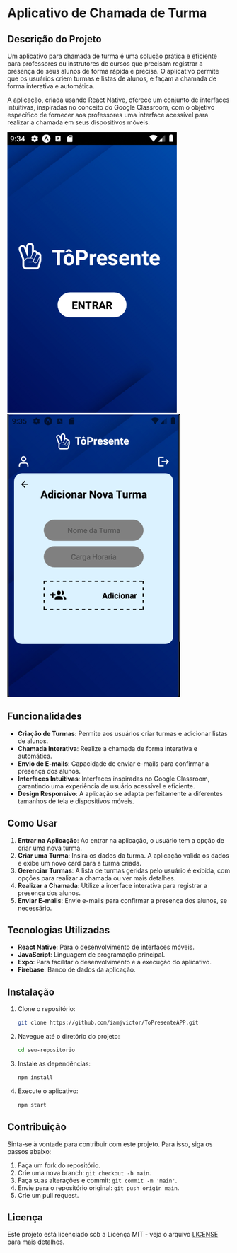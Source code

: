 # Aplicativo de Chamada de Turma

## Descrição do Projeto

Um aplicativo para chamada de turma é uma solução prática e eficiente para professores ou instrutores de cursos que precisam registrar a presença de seus alunos de forma rápida e precisa. O aplicativo permite que os usuários criem turmas e listas de alunos, e façam a chamada de forma interativa e automática.

A aplicação, criada usando React Native, oferece um conjunto de interfaces intuitivas, inspiradas no conceito do Google Classroom, com o objetivo específico de fornecer aos professores uma interface acessível para realizar a chamada em seus dispositivos móveis.
<div>
   <img src="TelaInicial.png" />
   <img src="AdicionarTurma.png"/>   
</div>


## Funcionalidades

- **Criação de Turmas**: Permite aos usuários criar turmas e adicionar listas de alunos.
- **Chamada Interativa**: Realize a chamada de forma interativa e automática.
- **Envio de E-mails**: Capacidade de enviar e-mails para confirmar a presença dos alunos.
- **Interfaces Intuitivas**: Interfaces inspiradas no Google Classroom, garantindo uma experiência de usuário acessível e eficiente.
- **Design Responsivo**: A aplicação se adapta perfeitamente a diferentes tamanhos de tela e dispositivos móveis.

## Como Usar

1. **Entrar na Aplicação**: Ao entrar na aplicação, o usuário tem a opção de criar uma nova turma.
2. **Criar uma Turma**: Insira os dados da turma. A aplicação valida os dados e exibe um novo card para a turma criada.
3. **Gerenciar Turmas**: A lista de turmas geridas pelo usuário é exibida, com opções para realizar a chamada ou ver mais detalhes.
4. **Realizar a Chamada**: Utilize a interface interativa para registrar a presença dos alunos.
5. **Enviar E-mails**: Envie e-mails para confirmar a presença dos alunos, se necessário.

## Tecnologias Utilizadas

- **React Native**: Para o desenvolvimento de interfaces móveis.
- **JavaScript**: Linguagem de programação principal.
- **Expo**: Para facilitar o desenvolvimento e a execução do aplicativo.
- **Firebase**: Banco de dados da aplicação.

## Instalação

1. Clone o repositório:
   ```bash
   git clone https://github.com/iamjvictor/ToPresenteAPP.git
   ```
2. Navegue até o diretório do projeto:
   ```bash
   cd seu-repositorio
   ```
3. Instale as dependências:
   ```bash
   npm install
   ```
4. Execute o aplicativo:
   ```bash
   npm start
   ```

## Contribuição

Sinta-se à vontade para contribuir com este projeto. Para isso, siga os passos abaixo:

1. Faça um fork do repositório.
2. Crie uma nova branch: `git checkout -b main`.
3. Faça suas alterações e commit: `git commit -m 'main'`.
4. Envie para o repositório original: `git push origin main`.
5. Crie um pull request.

## Licença

Este projeto está licenciado sob a Licença MIT - veja o arquivo [LICENSE](LICENSE) para mais detalhes.
